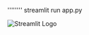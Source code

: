 ''''''''
streamlit run app.py   

  
 ![Streamlit Logo](https://streamlit.io/images/brand/streamlit-logo-primary-colormark-darktext.png)

